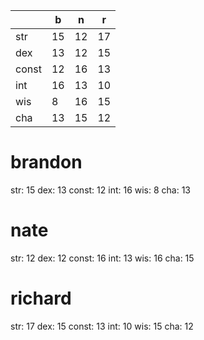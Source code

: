| | b | n | r |
| - | - | - | - |
| str | 15 | 12 | 17 |
| dex | 13 | 12 | 15 |
| const | 12 | 16 | 13 |
| int | 16 | 13 | 10 |
| wis | 8 | 16 | 15 |
| cha | 13 | 15 | 12 |

# brandon
str: 15
dex: 13
const: 12
int: 16
wis: 8
cha: 13

# nate
str: 12
dex: 12
const: 16
int: 13
wis: 16
cha: 15

# richard
str: 17
dex: 15
const: 13
int: 10
wis: 15
cha: 12

